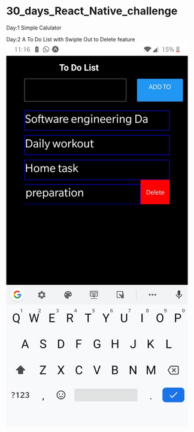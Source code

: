 # 30_days_React_Native_challenge

Day:1
Simple Calulator

Day:2
A To Do List with Swipte Out to Delete feature
<br>
<img src='/Day_2_To-Do_List/Design.jpeg' />
